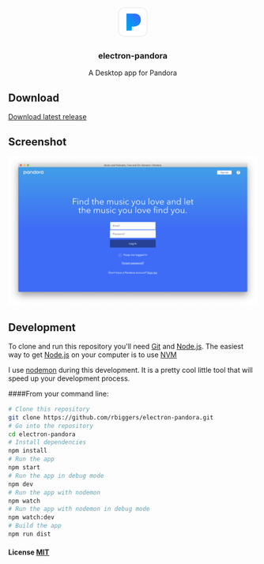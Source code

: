 <p align="center">
  <img src="assets/icon/icon.png" width="64">
  <h3 align="center">electron-pandora</h3>
  <p align="center">A Desktop app for Pandora<p>
</p>

## Download

[Download latest release]() 
 

## Screenshot

<img src="assets/screenshot/screenshot.png" width="640">

## Development

To clone and run this repository you'll need [Git](https://git-scm.com) and [Node.js](https://nodejs.org/en/download/). The easiest way to get [Node.js](https://nodejs.org/en/download/) on your computer is to use [NVM](https://github.com/creationix/nvm)

I use [nodemon](https://nodemon.io/) during this development. It is a pretty cool little tool that will speed up your development process.

####From your command line:

```bash
# Clone this repository
git clone https://github.com/rbiggers/electron-pandora.git
# Go into the repository
cd electron-pandora
# Install dependencies
npm install
# Run the app
npm start
# Run the app in debug mode
npm dev
# Run the app with nodemon
npm watch
# Run the app with nodemon in debug mode
npm watch:dev
# Build the app
npm run dist
```

#### License [MIT](LICENSE.md)
